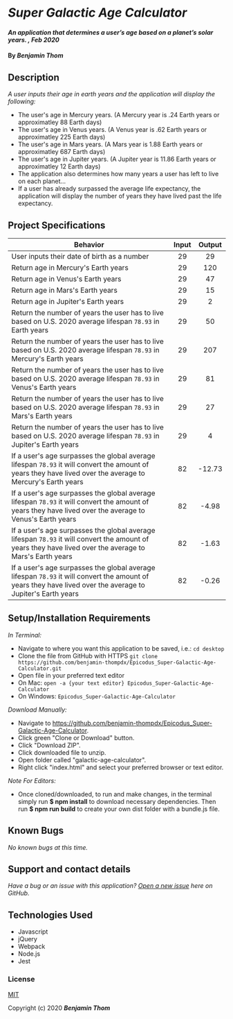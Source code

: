 # _Super Galactic Age Calculator_

#### _An application that determines a user’s age based on a planet’s solar years. , Feb 2020_

#### By _**Benjamin Thom**_

## Description

_A user inputs their age in earth years and the application will display the following:_

* The user's age in Mercury years. (A Mercury year is .24 Earth years or approximatley 88 Earth days)
* The user's age in Venus years. (A Venus year is .62 Earth years or approximatley 225 Earth days)
* The user's age in Mars years. (A Mars year is 1.88 Earth years or approximatley 687 Earth days)
* The user's age in Jupiter years. (A Jupiter year is 11.86 Earth years or approximatley 12 Earth days)
* The application also determines how many years a user has left to live on each planet…
* If a user has already surpassed the average life expectancy, the application will display the number of years they have lived past the life expectancy.

## Project Specifications

| Behavior | Input | Output |
|---|:---:|:---:|
|User inputs their date of birth as a number |29|29|
|Return age in Mercury's Earth years|29|120|
|Return age in Venus's Earth years|29|47|
|Return age in Mars's Earth years|29|15|
|Return age in Jupiter's Earth years|29|2|
Return the number of years the user has to live based on U.S. 2020 average lifespan ```78.93``` in Earth years|29|50|
|Return the number of years the user has to live based on U.S. 2020 average lifespan ```78.93``` in Mercury's Earth years|29|207|
|Return the number of years the user has to live based on U.S. 2020 average lifespan ```78.93``` in Venus's Earth years|29|81|
|Return the number of years the user has to live based on U.S. 2020 average lifespan ```78.93``` in Mars's Earth years|29|27|
|Return the number of years the user has to live based on U.S. 2020 average lifespan ```78.93``` in Jupiter's Earth years|29|4|
|If a user's age surpasses the global average lifespan ```78.93``` it will convert the amount of years they have lived over the average to Mercury's Earth years|82|-12.73|
|If a user's age surpasses the global average lifespan ```78.93``` it will convert the amount of years they have lived over the average to Venus's Earth years|82|-4.98|
|If a user's age surpasses the global average lifespan ```78.93``` it will convert the amount of years they have lived over the average to Mars's Earth years|82|-1.63|
|If a user's age surpasses the global average lifespan ```78.93``` it will convert the amount of years they have lived over the average to Jupiter's Earth years|82|-0.26|


## Setup/Installation Requirements

_In Terminal:_

* Navigate to where you want this application to be saved, i.e.:
```cd desktop```
* Clone the file from GitHub with HTTPS
```git clone https://github.com/benjamin-thompdx/Epicodus_Super-Galactic-Age-Calculator.git```
* Open file in your preferred text editor
* On Mac: ```open -a {your text editor} Epicodus_Super-Galactic-Age-Calculator```
* On Windows: ```Epicodus_Super-Galactic-Age-Calculator```

_Download Manually:_

* Navigate to https://github.com/benjamin-thompdx/Epicodus_Super-Galactic-Age-Calculator.
* Click green "Clone or Download" button.
* Click "Download ZIP".
* Click downloaded file to unzip.
* Open folder called "galactic-age-calculator".
* Right click "index.html" and select your preferred browser or text editor.

_Note For Editors:_ 
* Once cloned/downloaded, to run and make changes, in the terminal simply run **$ npm install** to download necessary dependencies. Then run **$ npm run build** to create your own dist folder with a bundle.js file.

## Known Bugs

_No known bugs at this time._

## Support and contact details

_Have a bug or an issue with this application? [Open a new issue](https://github.com/benjamin-thompdx/Epicodus_Super-Galactic-Age-Calculator/issues) here on GitHub._

## Technologies Used

* Javascript
* jQuery
* Webpack
* Node.js
* Jest

### License

[MIT](https://choosealicense.com/licenses/mit/)

Copyright (c) 2020 **_Benjamin Thom_**